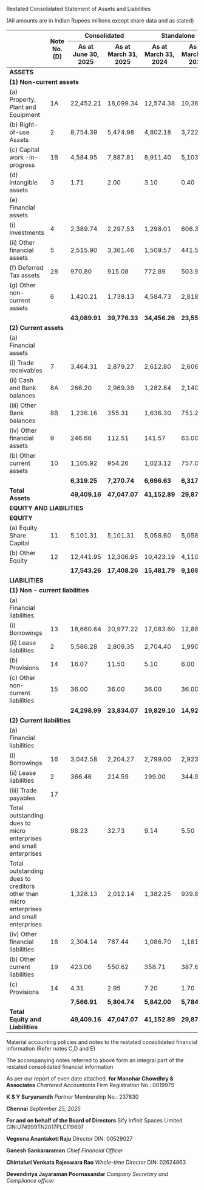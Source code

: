Restated Consolidated Statement of Assets and Liabilities

(All amounts are in Indian Rupees millions except share data and as stated)

<table><thead><tr><th rowspan="2"></th><th rowspan="2">Note No.<br>(D)</th><th colspan="2">Consolidated</th><th colspan="2">Standalone</th></tr><tr><th>As at<br>June 30, 2025</th><th>As at<br>March 31, 2025</th><th>As at<br>March 31, 2024</th><th>As at<br>March 31, 2023</th></tr></thead><tbody><tr><td colspan="6"><strong>ASSETS</strong></td></tr><tr><td colspan="6"><strong>(1) Non-current assets</strong></td></tr><tr><td>(a) Property, Plant and Equipment</td><td>1A</td><td>22,452.21</td><td>18,099.34</td><td>12,574.38</td><td>10,360.20</td></tr><tr><td>(b) Right-of-use Assets</td><td>2</td><td>8,754.39</td><td>5,474.98</td><td>4,802.18</td><td>3,722.68</td></tr><tr><td>(c) Capital work -in- progress</td><td>1B</td><td>4,584.95</td><td>7,887.81</td><td>8,911.40</td><td>5,103.20</td></tr><tr><td>(d) Intangible assets</td><td>3</td><td>1.71</td><td>2.00</td><td>3.10</td><td>0.40</td></tr><tr><td>(e) Financial assets</td><td></td><td></td><td></td><td></td><td></td></tr><tr><td>(i) Investments</td><td>4</td><td>2,389.74</td><td>2,297.53</td><td>1,298.01</td><td>606.32</td></tr><tr><td>(ii) Other financial assets</td><td>5</td><td>2,515.90</td><td>3,361.46</td><td>1,509.57</td><td>441.50</td></tr><tr><td>(f) Deferred Tax assets</td><td>28</td><td>970.80</td><td>915.08</td><td>772.89</td><td>503.99</td></tr><tr><td>(g) Other non-current assets</td><td>6</td><td>1,420.21</td><td>1,738.13</td><td>4,584.73</td><td>2,818.50</td></tr><tr><td></td><td></td><td><strong>43,089.91</strong></td><td><strong>39,776.33</strong></td><td><strong>34,456.26</strong></td><td><strong>23,556.79</strong></td></tr><tr><td colspan="6"><strong>(2) Current assets</strong></td></tr><tr><td>(a) Financial assets</td><td></td><td></td><td></td><td></td><td></td></tr><tr><td>(i) Trade receivables</td><td>7</td><td>3,464.31</td><td>2,879.27</td><td>2,612.80</td><td>2,606.20</td></tr><tr><td>(ii) Cash and Bank balances</td><td>8A</td><td>266.20</td><td>2,969.39</td><td>1,282.84</td><td>2,140.00</td></tr><tr><td>(iii) Other Bank balances</td><td>8B</td><td>1,236.16</td><td>355.31</td><td>1,636.30</td><td>751.20</td></tr><tr><td>(iv) Other financial assets</td><td>9</td><td>246.66</td><td>112.51</td><td>141.57</td><td>63.00</td></tr><tr><td>(b) Other current assets</td><td>10</td><td>1,105.92</td><td>954.26</td><td>1,023.12</td><td>757.04</td></tr><tr><td></td><td></td><td><strong>6,319.25</strong></td><td><strong>7,270.74</strong></td><td><strong>6,696.63</strong></td><td><strong>6,317.44</strong></td></tr><tr><td><strong>Total Assets</strong></td><td></td><td><strong>49,409.16</strong></td><td><strong>47,047.07</strong></td><td><strong>41,152.89</strong></td><td><strong>29,874.23</strong></td></tr><tr><td colspan="6"><strong>EQUITY AND LIABILITIES</strong></td></tr><tr><td colspan="6"><strong>EQUITY</strong></td></tr><tr><td>(a) Equity Share Capital</td><td>11</td><td>5,101.31</td><td>5,101.31</td><td>5,058.60</td><td>5,058.60</td></tr><tr><td>(b) Other Equity</td><td>12</td><td>12,441.95</td><td>12,306.95</td><td>10,423.19</td><td>4,110.74</td></tr><tr><td></td><td></td><td><strong>17,543.26</strong></td><td><strong>17,408.26</strong></td><td><strong>15,481.79</strong></td><td><strong>9,169.34</strong></td></tr><tr><td colspan="6"><strong>LIABILITIES</strong></td></tr><tr><td colspan="6"><strong>(1) Non - current liabilities</strong></td></tr><tr><td>(a) Financial liabilities</td><td></td><td></td><td></td><td></td><td></td></tr><tr><td>(i) Borrowings</td><td>13</td><td>18,660.64</td><td>20,977.22</td><td>17,083.60</td><td>12,888.10</td></tr><tr><td>(ii) Lease liabilities</td><td>2</td><td>5,586.28</td><td>2,809.35</td><td>2,704.40</td><td>1,990.70</td></tr><tr><td>(b) Provisions</td><td>14</td><td>16.07</td><td>11.50</td><td>5.10</td><td>6.00</td></tr><tr><td>(c) Other non-current liabilities</td><td>15</td><td>36.00</td><td>36.00</td><td>36.00</td><td>36.00</td></tr><tr><td></td><td></td><td><strong>24,298.99</strong></td><td><strong>23,834.07</strong></td><td><strong>19,829.10</strong></td><td><strong>14,920.80</strong></td></tr><tr><td colspan="6"><strong>(2) Current liabilities</strong></td></tr><tr><td>(a) Financial liabilities</td><td></td><td></td><td></td><td></td><td></td></tr><tr><td>(i) Borrowings</td><td>16</td><td>3,042.58</td><td>2,204.27</td><td>2,799.00</td><td>2,923.50</td></tr><tr><td>(ii) Lease liabilities</td><td>2</td><td>366.46</td><td>214.59</td><td>199.00</td><td>344.90</td></tr><tr><td>(iii) Trade payables</td><td>17</td><td></td><td></td><td></td><td></td></tr><tr><td>Total outstanding dues to micro enterprises and small enterprises</td><td></td><td>98.23</td><td>32.73</td><td>9.14</td><td>5.50</td></tr><tr><td>Total outstanding dues to creditors other than micro enterprises and small enterprises</td><td></td><td>1,328.13</td><td>2,012.14</td><td>1,382.25</td><td>939.89</td></tr><tr><td>(iv) Other financial liabilities</td><td>18</td><td>2,304.14</td><td>787.44</td><td>1,086.70</td><td>1,181.00</td></tr><tr><td>(b) Other current liabilities</td><td>19</td><td>423.06</td><td>550.62</td><td>358.71</td><td>387.60</td></tr><tr><td>(c) Provisions</td><td>14</td><td>4.31</td><td>2.95</td><td>7.20</td><td>1.70</td></tr><tr><td></td><td></td><td><strong>7,566.91</strong></td><td><strong>5,804.74</strong></td><td><strong>5,842.00</strong></td><td><strong>5,784.09</strong></td></tr><tr><td><strong>Total Equity and Liabilities</strong></td><td></td><td><strong>49,409.16</strong></td><td><strong>47,047.07</strong></td><td><strong>41,152.89</strong></td><td><strong>29,874.23</strong></td></tr></tbody></table>

Material accounting policies and notes to the restated consolidated financial information (Refer notes C,D and E)

The accompanying notes referred to above form an integral part of the restated consolidated financial information

As per our report of even date attached.
**for Manohar Chowdhry & Associates**
*Chartered Accountants*
Firm Registration No.: 001997S

**K S Y Suryanandh**
*Partner*
Membership No.: 237830

**Chennai**
*September 25, 2025*

**For and on behalf of the Board of Directors**
Sify Infinit Spaces Limited
CIN:U74999TN2017PLC119607

**Vegesna Anantakoti Raju**
*Director*
DIN: 00529027

**Ganesh Sankararaman**
*Chief Financial Officer*

**Chintaluri Venkata Rajeswara Rao**
*Whole-time Director*
DIN: 02624863

**Devendiriya Jayaraman Poornasandar**
*Company Secretary and Compliance officer*